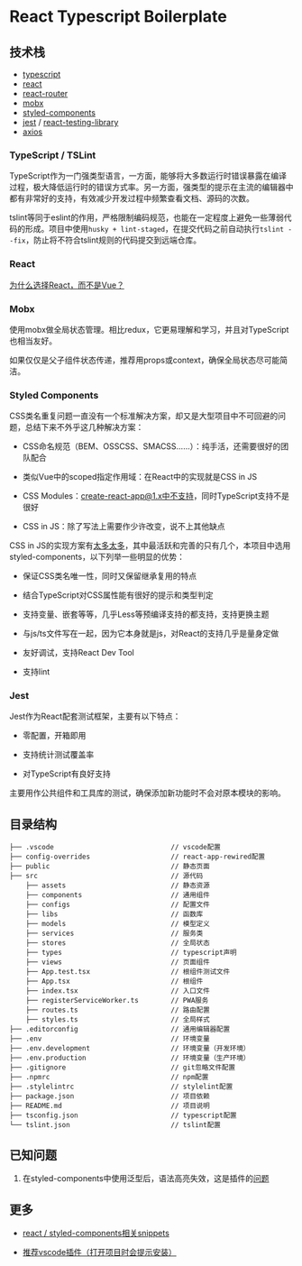 # React Typescript Boilerplate

## 技术栈

- [typescript](https://www.tslang.cn/docs/home.html)
- [react](https://reactjs.org/tutorial/tutorial.html)
- [react-router](https://reacttraining.com/react-router)
- [mobx](https://mobx.js.org/)
- [styled-components](https://www.styled-components.com/docs)
- [jest](https://jestjs.io) / [react-testing-library](https://github.com/kentcdodds/react-testing-library)
- [axios](https://github.com/axios/axios)

### TypeScript / TSLint

TypeScript作为一门强类型语言，一方面，能够将大多数运行时错误暴露在编译过程，极大降低运行时的错误方式率。另一方面，强类型的提示在主流的编辑器中都有非常好的支持，有效减少开发过程中频繁查看文档、源码的次数。

tslint等同于eslint的作用，严格限制编码规范，也能在一定程度上避免一些薄弱代码的形成。项目中使用`husky + lint-staged`，在提交代码之前自动执行`tslint --fix`，防止将不符合tslint规则的代码提交到远端仓库。

### React

[为什么选择React，而不是Vue？](./WHY_REACT.md)

### Mobx

使用mobx做全局状态管理。相比redux，它更易理解和学习，并且对TypeScript也相当友好。

如果仅仅是父子组件状态传递，推荐用props或context，确保全局状态尽可能简洁。

### Styled Components

CSS类名重复问题一直没有一个标准解决方案，却又是大型项目中不可回避的问题，总结下来不外乎这几种解决方案：

- CSS命名规范（BEM、OSSCSS、SMACSS……）：纯手活，还需要很好的团队配合

- 类似Vue中的scoped指定作用域：在React中的实现就是CSS in JS

- CSS Modules：create-react-app@1.x中不支持，同时TypeScript支持不是很好

- CSS in JS：除了写法上需要作少许改变，说不上其他缺点

CSS in JS的实现方案有[太多太多](https://github.com/MicheleBertoli/css-in-js)，其中最活跃和完善的只有几个，本项目中选用styled-components，以下列举一些明显的优势：

- 保证CSS类名唯一性，同时又保留继承复用的特点

- 结合TypeScript对CSS属性能有很好的提示和类型判定

- 支持变量、嵌套等等，几乎Less等预编译支持的都支持，支持更换主题

- 与js/ts文件写在一起，因为它本身就是js，对React的支持几乎是量身定做

- 友好调试，支持React Dev Tool

- 支持lint

### Jest

Jest作为React配套测试框架，主要有以下特点：

- 零配置，开箱即用

- 支持统计测试覆盖率

- 对TypeScript有良好支持

主要用作公共组件和工具库的测试，确保添加新功能时不会对原本模块的影响。

## 目录结构

```shell
├── .vscode                             // vscode配置
├── config-overrides                    // react-app-rewired配置
├── public                              // 静态页面
├── src                                 // 源代码
    ├── assets                          // 静态资源
    ├── components                      // 通用组件
    ├── configs                         // 配置文件
    ├── libs                            // 函数库
    ├── models                          // 模型定义
    ├── services                        // 服务类
    ├── stores                          // 全局状态
    ├── types                           // typescript声明
    ├── views                           // 页面组件
    ├── App.test.tsx                    // 根组件测试文件
    ├── App.tsx                         // 根组件
    ├── index.tsx                       // 入口文件
    ├── registerServiceWorker.ts        // PWA服务
    ├── routes.ts                       // 路由配置
    ├── styles.ts                       // 全局样式
├── .editorconfig                       // 通用编辑器配置
├── .env                                // 环境变量
├── .env.development                    // 环境变量（开发环境）
├── .env.production                     // 环境变量（生产环境）
├── .gitignore                          // git忽略文件配置
├── .npmrc                              // npm配置
├── .stylelintrc                        // stylelint配置
├── package.json                        // 项目依赖
├── README.md                           // 项目说明
├── tsconfig.json                       // typescript配置
└── tslint.json                         // tslint配置
```

## 已知问题

1. 在styled-components中使用泛型后，语法高亮失效，这是插件的[问题](https://github.com/styled-components/vscode-styled-components/issues/114)

## 更多

- [react / styled-components相关snippets](./SNIPPETS.md)

- [推荐vscode插件（打开项目时会提示安装）](./.vscode/extensions.json)
